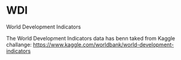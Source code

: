 # WDI
World Development Indicators

The World Development Indicators data has benn taked from Kaggle challange: https://www.kaggle.com/worldbank/world-development-indicators
